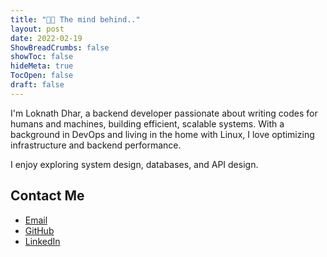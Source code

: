 ```yaml
---
title: "👨‍💻 The mind behind.."
layout: post
date: 2022-02-19
ShowBreadCrumbs: false
showToc: false
hideMeta: true
TocOpen: false
draft: false
---
```


I'm Loknath Dhar, a backend developer passionate about writing codes for humans and machines, building efficient, scalable systems. With a background in DevOps and living in the home with Linux, I love optimizing infrastructure and backend performance.

I enjoy exploring system design, databases, and API design.


## Contact Me

- [Email](mailto:loknathdhar66@gmail.com)
- [GitHub](https://github.com/Dhar01)
- [LinkedIn](https://www.linkedin.com/in/dhar01/)